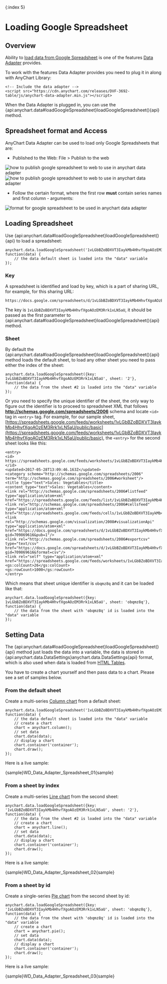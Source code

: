 {:index 5}
# Loading Google Spreadsheet

## Overview

Ability to [load data from Google Spreadsheet](#loading_spreadsheet) is one of the features [Data Adapter](Overview) provides.

To work with the features Data Adapter provides you need to plug it in along with AnyChart Library:

```
<!-- Include the data adapter -->
<script src="https://cdn.anychart.com/releases/DVF-3692-table/js/anychart-data-adapter.min.js"></script>
```

When the Data Adapter is plugged in, you can use the {api:anychart.data#loadGoogleSpreadsheet}loadGoogleSpreadsheet(){api} method.

## Spreadsheet format and Access

AnyChart Data Adapter can be used to load only Google Spreadsheets that are:

- Published to the Web: File > Publish to the web
<img alt="how to publish google spreadsheet to web to use in anychart data adapter" src="https://static.anychart.com/images/docs/data-adapter-google-spreadsheet-publish-1.png"/>
<img alt="how to publish google spreadsheet to web to use in anychart data adapter" src="https://static.anychart.com/images/docs/data-adapter-google-spreadsheet-publish-2.png"/>


- Follow the certain format, where the first row **must** contain series names and first column - arguments:
<img alt="format for google spreadsheet to be used in anychart data adapter" src="https://static.anychart.com/images/docs/data-adapter-google-spreadsheet-format.png"/>

## Loading Spreadsheet

Use {api:anychart.data#loadGoogleSpreadsheet}loadGoogleSpreadsheet(){api} to load a spreadsheet:

```
anychart.data.loadGoogleSpreadsheet('1vLGbBZoBDXVT3IaykMb4HhvfXgoAOzEM3Rrk1xLN5aU', function(data) {
	// the data default sheet is loaded into the "data" variable
});
```

### Key

A spreadsheet is identified and load by key, which is a part of sharing URL, for example, for this sharing URL:

```
https://docs.google.com/spreadsheets/d/1vLGbBZoBDXVT3IaykMb4HhvfXgoAOzEM3Rrk1xLN5aU/pubhtml
```

The key is `1vLGbBZoBDXVT3IaykMb4HhvfXgoAOzEM3Rrk1xLN5aU`, it should be passed as the first parameter to {api:anychart.data#loadGoogleSpreadsheet}loadGoogleSpreadsheet(){api} method.

### Sheet

By default the {api:anychart.data#loadGoogleSpreadsheet}loadGoogleSpreadsheet(){api} method loads the default sheet, to load any other sheet you need to pass either the index of the sheet:

```
anychart.data.loadGoogleSpreadsheet({key: 1vLGbBZoBDXVT3IaykMb4HhvfXgoAOzEM3Rrk1xLN5aU', sheet: '2'}, function(data) {
	// the data from the sheet #2 is loaded into the "data" variable
});
```

Or you need to specify the unique identifier of the sheet, the only way to figure out the identifier is to proceed to spreadsheet XML that follows **http://schemas.google.com/spreadsheets/2006** schema and locate `<id>` tag in `<entry>` tag. For example, for our sample sheet, [https://spreadsheets.google.com/feeds/worksheets/1vLGbBZoBDXVT3IaykMb4HhvfXgoAOzEM3Rrk1xLN5aU/public/basic](https://spreadsheets.google.com/feeds/worksheets/1vLGbBZoBDXVT3IaykMb4HhvfXgoAOzEM3Rrk1xLN5aU/public/basic), the `<entry>` for the second sheet looks like this:

```
<entry>
<id>
https://spreadsheets.google.com/feeds/worksheets/1vLGbBZoBDXVT3IaykMb4HhvfXgoAOzEM3Rrk1xLN5aU/public/basic/obqmz8q
</id>
<updated>2017-05-28T13:09:46.163Z</updated>
<category scheme="http://schemas.google.com/spreadsheets/2006" term="http://schemas.google.com/spreadsheets/2006#worksheet"/>
<title type="text">Sales: Vegetables</title>
<content type="text">Sales: Vegetables</content>
<link rel="http://schemas.google.com/spreadsheets/2006#listfeed" type="application/atom+xml" href="https://spreadsheets.google.com/feeds/list/1vLGbBZoBDXVT3IaykMb4HhvfXgoAOzEM3Rrk1xLN5aU/obqmz8q/public/basic"/>
<link rel="http://schemas.google.com/spreadsheets/2006#cellsfeed" type="application/atom+xml" href="https://spreadsheets.google.com/feeds/cells/1vLGbBZoBDXVT3IaykMb4HhvfXgoAOzEM3Rrk1xLN5aU/obqmz8q/public/basic"/>
<link rel="http://schemas.google.com/visualization/2008#visualizationApi" type="application/atom+xml" href="https://docs.google.com/spreadsheets/d/1vLGbBZoBDXVT3IaykMb4HhvfXgoAOzEM3Rrk1xLN5aU/gviz/tq?gid=709869616&pub=1"/>
<link rel="http://schemas.google.com/spreadsheets/2006#exportcsv" type="text/csv" href="https://docs.google.com/spreadsheets/d/1vLGbBZoBDXVT3IaykMb4HhvfXgoAOzEM3Rrk1xLN5aU/export?gid=709869616&format=csv"/>
<link rel="self" type="application/atom+xml" href="https://spreadsheets.google.com/feeds/worksheets/1vLGbBZoBDXVT3IaykMb4HhvfXgoAOzEM3Rrk1xLN5aU/public/basic/obqmz8q"/>
<gs:colCount>26</gs:colCount>
<gs:rowCount>1000</gs:rowCount>
</entry>
```

Which means that sheet unique identifier is `obqmz8q` and it can be loaded like that:

```
anychart.data.loadGoogleSpreadsheet({key: 1vLGbBZoBDXVT3IaykMb4HhvfXgoAOzEM3Rrk1xLN5aU', sheet: 'obqmz8q'}, function(data) {
	// the data from the sheet with 'obqmz8q' id is loaded into the "data" variable
});
```

## Setting Data

The {api:anychart.data#loadGoogleSpreadsheet}loadGoogleSpreadsheet(){api} method just loads the data into a variable, the data is stored in {api:anychart.data.DataSettings}anychart.data.DataSettings{api} format, which is also used when data is loaded from [HTML Tables](Parsing_HTML_Table).

You have to create a chart yourself and then pass data to a chart. Please see a set of samples below.

### From the default sheet

Create a multi-series [Column chart](../../Basic_Charts/Column_Chart) from a default sheet:

```
anychart.data.loadGoogleSpreadsheet('1vLGbBZoBDXVT3IaykMb4HhvfXgoAOzEM3Rrk1xLN5aU', function(data) {
	// the data default sheet is loaded into the "data" variable
	// create a chart
	chart = anychart.column();
	// set data
	chart.data(data);
	// display a chart
	chart.container('container');
	chart.draw();	
});
```

Here is a live sample:

{sample}WD\_Data\_Adapter\_Spreadsheet\_01{sample}

### From a sheet by index

Create a multi-series [Line chart](../../Basic_Charts/Line_Chart) from the second sheet:

```
anychart.data.loadGoogleSpreadsheet({key: '1vLGbBZoBDXVT3IaykMb4HhvfXgoAOzEM3Rrk1xLN5aU', sheet: '2'}, function(data) {
	// the data from the sheet #2 is loaded into the "data" variable
	// create a chart
	chart = anychart.line();
	// set data
	chart.data(data);
	// display a chart
	chart.container('container');
	chart.draw();
});
```

Here is a live sample:

{sample}WD\_Data\_Adapter\_Spreadsheet\_02{sample}

### From a sheet by id

Create a single-series [Pie chart](../../Basic_Charts/Pie_Chart) from the second sheet by id:

```
anychart.data.loadGoogleSpreadsheet({key: '1vLGbBZoBDXVT3IaykMb4HhvfXgoAOzEM3Rrk1xLN5aU', sheet: 'obqmz8q'}, function(data) {
	// the data from the sheet with 'obqmz8q' id is loaded into the "data" variable
	// create a chart
	chart = anychart.pie();
	// set data
	chart.data(data);
	// display a chart
	chart.container('container');
	chart.draw();
});
```

Here is a live sample:

{sample}WD\_Data\_Adapter\_Spreadsheet\_03{sample}

